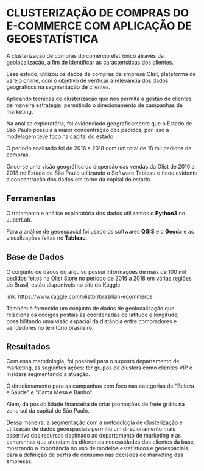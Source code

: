 # CLUSTERIZAÇÃO DE COMPRAS DO E-COMMERCE COM APLICAÇÃO DE GEOESTATÍSTICA

A clusterização de compras do comércio eletrônico através da geolocalização, a fim de identificar as características dos clientes.

Esse estudo, utilizou os dados de compras da empresa Olist, plataforma de varejo online, com o objetivo de verificar a relevância dos dados geográficos na segmentação de clientes. 

Aplicando técnicas de clusterização que nos permita a gestão de clientes de maneira estratégia, permitindo o direcionamento de campanhas de marketing. 

Na análise exploratória, foi evidenciado geograficamente que o Estado de São Paulo possuía a maior concentração dos pedidos, por isso a modelagem teve foco na capital do estado. 

O período analisado foi de 2016 a 2018 com um total de 18 mil pedidos de compras.


Criou-se uma visão geográfica da dispersão das vendas da Olist de 2016 a 2018 no Estado de São Paulo utilizando o Software Tableau e ficou evidente a concentração dos dados
em torno da capital do estado.

## Ferramentas

O tratamento e análise exploratória dos dados utilizamos o **Python3** no JuperLab. 

Para a análise de geoespacial foi usado os softwares **QGIS** e o **Geoda** e as visualizações feitas no **Tableau**.


## Base de Dados

O conjunto de dados do arquivo possui informações de mais de 100 mil pedidos feitos na Olist Store no período de 2016 a 2018 em várias regiões do Brasil, estão disponíveis no site do Kaggle.

link: https://www.kaggle.com/olistbr/brazilian-ecommerce

Também é fornecido um conjunto de dados de geolocalização que relaciona os códigos postais às coordenadas de latitude e longitude, possibilitando uma visão espacial da distância entre
compradores e vendedores no território brasileiro.


## Resultados
Com essa metodologia, foi possível para o suposto departamento de marketing, as seguintes ações: ter grupos de clusters como clientes VIP e Insiders segmentando a atuação.

O direcionamento para as campanhas com foco nas categorias de "Beleza e Saúde" e "Cama Mesa e Banho". 

Além, da possibilidade financeira de criar promoções de frete grátis na zona sul da capital de São Paulo. 

Dessa maneira, a segmentação com a metodologia de clusterização e utilização de dados geoespaciais permitiu um direcionamento mais assertivo dos recursos destinado ao departamento de marketing e as campanhas que atendam às diferentes necessidades dos clientes da base, mostrando a importância no uso de modelos estatísticos e geoespaciais para a definição de perfis de consumo nas decisões de marketing das empresas.
